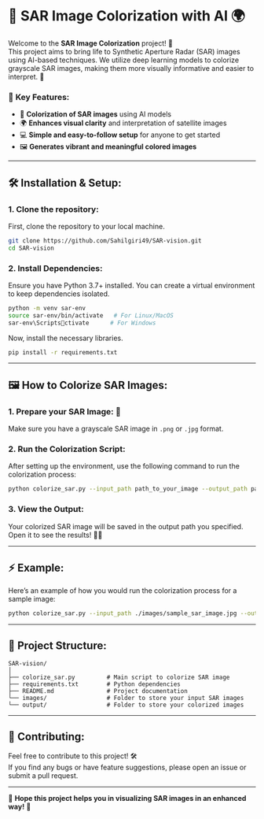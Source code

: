 
# 🌈 **SAR Image Colorization with AI** 🌍

Welcome to the **SAR Image Colorization** project! 🎨  
This project aims to bring life to Synthetic Aperture Radar (SAR) images using AI-based techniques. We utilize deep learning models to colorize grayscale SAR images, making them more visually informative and easier to interpret. 🚀

### 🚀 **Key Features**:
- 🎨 **Colorization of SAR images** using AI models
- 🌍 **Enhances visual clarity** and interpretation of satellite images
- 💻 **Simple and easy-to-follow setup** for anyone to get started
- 🖼️ **Generates vibrant and meaningful colored images**

---

## 🛠️ **Installation & Setup**:

### 1. **Clone the repository:**
First, clone the repository to your local machine.
```bash
git clone https://github.com/Sahilgiri49/SAR-vision.git
cd SAR-vision
```

### 2. **Install Dependencies:**
Ensure you have Python 3.7+ installed. You can create a virtual environment to keep dependencies isolated.
```bash
python -m venv sar-env
source sar-env/bin/activate   # For Linux/MacOS
sar-env\Scriptsctivate      # For Windows
```

Now, install the necessary libraries.
```bash
pip install -r requirements.txt
```

---

## 🖼️ **How to Colorize SAR Images**:

### 1. **Prepare your SAR Image**: 📸  
Make sure you have a grayscale SAR image in `.png` or `.jpg` format.

### 2. **Run the Colorization Script**:  
After setting up the environment, use the following command to run the colorization process:
```bash
python colorize_sar.py --input_path path_to_your_image --output_path path_to_save_colored_image
```

### 3. **View the Output**:  
Your colorized SAR image will be saved in the output path you specified. Open it to see the results! 🎨👀

---

## ⚡ **Example**:

Here’s an example of how you would run the colorization process for a sample image:
```bash
python colorize_sar.py --input_path ./images/sample_sar_image.jpg --output_path ./output/colorized_image.jpg
```

---

## 📄 **Project Structure**:
```plaintext
SAR-vision/
│
├── colorize_sar.py         # Main script to colorize SAR image
├── requirements.txt        # Python dependencies
├── README.md               # Project documentation
└── images/                 # Folder to store your input SAR images
└── output/                 # Folder to store your colorized images
```

---

## 📝 **Contributing**:
Feel free to contribute to this project! 🛠️  
If you find any bugs or have feature suggestions, please open an issue or submit a pull request.


---

🌟 **Hope this project helps you in visualizing SAR images in an enhanced way!** 🌟
